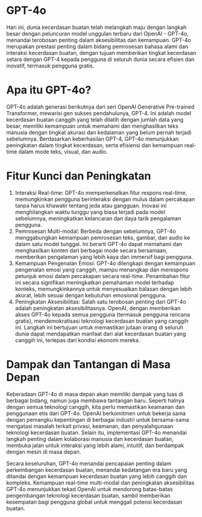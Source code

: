 # GPT-4o
Hari ini, dunia kecerdasan buatan telah melangkah maju dengan langkah besar dengan peluncuran model unggulan terbaru dari OpenAI - GPT-4o, menandai terobosan penting dalam aksesibilitas dan kemampuan. GPT-4o merupakan prestasi penting dalam bidang pemrosesan bahasa alami dan interaksi kecerdasan buatan, dengan tujuan memberikan tingkat kecerdasan setara dengan GPT-4 kepada pengguna di seluruh dunia secara efisien dan inovatif, termasuk pengguna gratis.

# Apa itu GPT-4o?
GPT-4o adalah generasi berikutnya dari seri OpenAI Generative Pre-trained Transformer, mewarisi gen sukses pendahulunya, GPT-4. Ini adalah model kecerdasan buatan canggih yang telah dilatih dengan jumlah data yang besar, memiliki kemampuan untuk memahami dan menghasilkan teks manusia dengan tingkat akurasi dan kedalaman yang belum pernah terjadi sebelumnya. Berdasarkan keberhasilan GPT-4, GPT-4o menunjukkan peningkatan dalam tingkat kecerdasan, serta efisiensi dan kemampuan real-time dalam mode teks, visual, dan audio.

# Fitur Kunci dan Peningkatan
1. Interaksi Real-time: GPT-4o memperkenalkan fitur respons real-time, memungkinkan pengguna berinteraksi dengan mulus dalam percakapan tanpa harus khawatir tentang jeda atau gangguan. Inovasi ini menghilangkan waktu tunggu yang biasa terjadi pada model sebelumnya, meningkatkan kelancaran dan daya tarik pengalaman pengguna.
2. Pemrosesan Multi-modal: Berbeda dengan sebelumnya, GPT-4o menggabungkan kemampuan pemrosesan teks, gambar, dan audio ke dalam satu model tunggal. Ini berarti GPT-4o dapat memahami dan menghasilkan konten dari berbagai mode secara bersamaan, memberikan pengalaman yang lebih kaya dan immersif bagi pengguna.
3. Kemampuan Pengenalan Emosi: GPT-4o dilengkapi dengan kemampuan pengenalan emosi yang canggih, mampu menangkap dan merespons petunjuk emosi dalam percakapan secara real-time. Penambahan fitur ini secara signifikan meningkatkan pemahaman model terhadap konteks, memungkinkannya untuk menyesuaikan balasan dengan lebih akurat, lebih sesuai dengan kebutuhan emosional pengguna.
4. Peningkatan Aksesibilitas: Salah satu terobosan penting dari GPT-4o adalah peningkatan aksesibilitasnya. OpenAI, dengan memberikan akses GPT-4o kepada semua pengguna (termasuk pengguna rencana gratis), mendemokratisasi teknologi kecerdasan buatan yang canggih ini. Langkah ini bertujuan untuk memastikan jutaan orang di seluruh dunia dapat mendapatkan manfaat dari alat kecerdasan buatan yang canggih ini, terlepas dari kondisi ekonomi mereka.

# Dampak dan Tantangan di Masa Depan
Keberadaan GPT-4o di masa depan akan memiliki dampak yang luas di berbagai bidang, namun juga membawa tantangan baru. Seperti halnya dengan semua teknologi canggih, kita perlu memastikan keamanan dan penggunaan etis dari GPT-4o. OpenAI berkomitmen untuk bekerja sama dengan pemangku kepentingan di berbagai industri untuk bersama-sama mengatasi masalah terkait privasi, keamanan, dan penyalahgunaan teknologi kecerdasan buatan. Selain itu, implementasi GPT-4o menandai langkah penting dalam kolaborasi manusia dan kecerdasan buatan, membuka jalan untuk interaksi yang lebih alami, intuitif, dan berdampak dengan mesin di masa depan.

Secara keseluruhan, GPT-4o menandai pencapaian penting dalam perkembangan kecerdasan buatan, menandai kedatangan era baru yang ditandai dengan kemampuan kecerdasan buatan yang lebih canggih dan kompleks. Kemampuan real-time multi-modal dan peningkatan aksesibilitas GPT-4o menunjukkan tekad OpenAI untuk mendorong batas-batas pengembangan teknologi kecerdasan buatan, sambil memberikan kesempatan bagi pengguna global untuk menggali potensi kecerdasan buatan.

